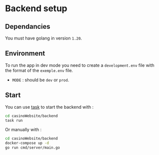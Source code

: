 # Backend setup

## Dependancies

You must have golang in version `1.20`.

## Environment

To run the app in dev mode you need to create a `development.env` file with the format of the `exemple.env` file.

- `MODE` : should be `dev` or `prod`.

## Start

You can use [task](https://taskfile.dev/installation/) to start the backend with :

```bash
cd casinoWebsite/backend
task run
```

Or manually with :

```bash
cd casinoWebsite/backend
docker-compose up -d
go run cmd/server/main.go
```
